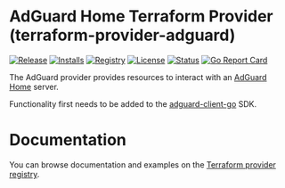 # AdGuard Home Terraform Provider (terraform-provider-adguard)

[![Release](https://img.shields.io/github/v/release/gmichels/terraform-provider-adguard)](https://github.com/gmichels/terraform-provider-adguard/releases)
[![Installs](https://img.shields.io/badge/dynamic/json?logo=terraform&label=installs&query=$.data.attributes.downloads&url=https%3A%2F%2Fregistry.terraform.io%2Fv2%2Fproviders%2F713)](https://registry.terraform.io/providers/gmichels/adguard)
[![Registry](https://img.shields.io/badge/registry-doc%40latest-lightgrey?logo=terraform)](https://registry.terraform.io/providers/gmichels/adguard/latest/docs)
[![License](https://img.shields.io/badge/license-MIT-blue.svg)](https://github.com/gmichels/terraform-provider-adguard/blob/main/LICENSE)
[![Status](https://github.com/gmichels/terraform-provider-adguard/workflows/Release/badge.svg)](https://github.com/gmichels/terraform-provider-adguard/actions)
[![Go Report Card](https://goreportcard.com/badge/github.com/gmichels/terraform-provider-adguard)](https://goreportcard.com/report/github.com/gmichels/terraform-provider-adguard)

The AdGuard provider provides resources to interact with an [AdGuard Home](https://github.com/AdguardTeam/AdGuardHome) server.

Functionality first needs to be added to the [adguard-client-go](https://github.com/gmichels/adguard-client-go) SDK.

# Documentation

You can browse documentation and examples on the [Terraform provider registry](https://registry.terraform.io/providers/gmichels/adguard/latest/docs).
